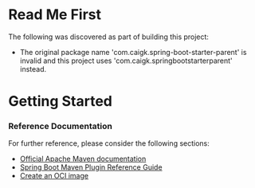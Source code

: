 # Read Me First
The following was discovered as part of building this project:

* The original package name 'com.caigk.spring-boot-starter-parent' is invalid and this project uses 'com.caigk.springbootstarterparent' instead.

# Getting Started

### Reference Documentation
For further reference, please consider the following sections:

* [Official Apache Maven documentation](https://maven.apache.org/guides/index.html)
* [Spring Boot Maven Plugin Reference Guide](https://docs.spring.io/spring-boot/docs/2.7.0/maven-plugin/reference/html/)
* [Create an OCI image](https://docs.spring.io/spring-boot/docs/2.7.0/maven-plugin/reference/html/#build-image)

